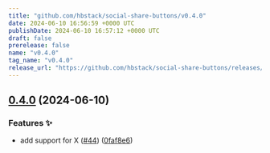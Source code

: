 ```yaml
---
title: "github.com/hbstack/social-share-buttons/v0.4.0"
date: 2024-06-10 16:56:59 +0000 UTC
publishDate: 2024-06-10 16:57:12 +0000 UTC
draft: false
prerelease: false
name: "v0.4.0"
tag_name: "v0.4.0"
release_url: "https://github.com/hbstack/social-share-buttons/releases/tag/v0.4.0"
---
```


## [0.4.0](https://github.com/hbstack/social-share-buttons/compare/v0.3.0...v0.4.0) (2024-06-10)


### Features ✨

* add support for X ([#44](https://github.com/hbstack/social-share-buttons/issues/44)) ([0faf8e6](https://github.com/hbstack/social-share-buttons/commit/0faf8e6080e8781a7e50cf996d3518920f273a6f))

